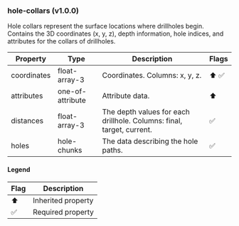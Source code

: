 ### hole-collars (v1.0.0)
Hole collars represent the surface locations where drillholes begin. Contains the 3D coordinates (x, y, z), depth information, hole indices, and attributes for the collars of drillholes.

| Property | Type | Description | Flags |
|---|---|---|---|
| coordinates | float-array-3 | Coordinates. Columns: x, y, z. | ⬆️ ✅ |
| attributes | one-of-attribute | Attribute data. | ⬆️ |
| distances | float-array-3 | The depth values for each drillhole. Columns: final, target, current. | ✅ |
| holes | hole-chunks | The data describing the hole paths. | ✅ |


#### Legend

| Flag | Description |
| --- | --- |
| ⬆️ | Inherited property |
| ✅ | Required property |

